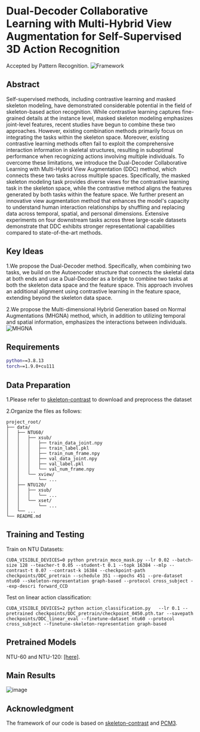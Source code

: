 # Dual-Decoder Collaborative Learning with Multi-Hybrid View Augmentation for Self-Supervised 3D Action Recognition
Accepted by Pattern Recognition.
![Framework](https://github.com/user-attachments/assets/895f45ac-09b0-4553-8dc4-ba4ddaf3a212)


## Abstract
Self-supervised methods, including contrastive learning and masked skeleton modeling, have demonstrated considerable potential in the field of skeleton-based action recognition. While contrastive learning captures fine-grained details at the instance level, masked skeleton modeling emphasizes joint-level features, recent studies have begun to combine these two approaches. However, existing combination methods primarily focus on integrating the tasks within the skeleton space. Moreover, existing contrastive learning methods often fail to exploit the comprehensive interaction information in skeletal structures, resulting in suboptimal performance when recognizing actions involving multiple individuals. To overcome these limitations, we introduce the Dual-Decoder Collaborative Learning with Multi-Hybrid View Augmentation (DDC) method, which connects these two tasks across multiple spaces. Specifically, the masked skeleton modeling task provides diverse views for the contrastive learning task in the skeleton space, while the contrastive method aligns the features generated by both tasks within the feature space. We further present an innovative view augmentation method that enhances the model's capacity to understand human interaction relationships by shuffling and replacing data across temporal, spatial, and personal dimensions. Extensive experiments on four downstream tasks across three large-scale datasets demonstrate that DDC exhibits stronger representational capabilities compared to state-of-the-art methods.

## Key Ideas
1.We propose the Dual-Decoder method. Specifically, when combining two tasks, we build on the Autoencoder structure that connects the skeletal data at both ends and use a Dual-Decoder as a bridge to combine two tasks at both the skeleton data space and the feature space. This approach involves an additional alignment using contrastive learning in the feature space, extending beyond the skeleton data space.

2.We propose the Multi-dimensional Hybrid Generation based on Normal Augmentations (MHGNA) method, which, in addition to utilizing temporal and spatial information, emphasizes the interactions between individuals.
![MHGNA](https://github.com/user-attachments/assets/358997dd-4843-4dd2-885b-b73b4140dbb2)


## Requirements
```bash
python==3.8.13
torch==1.9.0+cu111
```

## Data Preparation
1.Please refer to [skeleton-contrast](https://github.com/fmthoker/skeleton-contrast) to download and preprocess the dataset

2.Organize the files as follows:
```
project_root/
├── data/
│   ├── NTU60/
│   │   ├── xsub/
│   │   │   ├── train_data_joint.npy
│   │   │   ├── train_label.pkl
│   │   │   ├── train_num_frame.npy
│   │   │   ├── val_data_joint.npy
│   │   │   ├── val_label.pkl
│   │   │   └── val_num_frame.npy
│   │   └── xview/
│   │       └── ...
│   ├── NTU120/
│   │   ├── xsub/
│   │   │   └── ...
│   │   └── xset/
│   │       └── ...
│   └── ...
└── README.md
```
## Training and Testing
Train on NTU Datasets:
```
CUDA_VISIBLE_DEVICES=0 python pretrain_moco_mask.py --lr 0.02 --batch-size 128 --teacher-t 0.05 --student-t 0.1 --topk 16384 --mlp --contrast-t 0.07 --contrast-k 16384 --checkpoint-path checkpoints/DDC_pretrain --schedule 351 --epochs 451 --pre-dataset ntu60 --skeleton-representation graph-based --protocol cross_subject --exp-descri forward_CCD

```
Test on linear action classification:
```
CUDA_VISIBLE_DEVICES=2 python action_classification.py   --lr 0.1 --pretrained checkpoints/DDC_pretrain/checkpoint_0450.pth.tar --savepath checkpoints/DDC_linear_eval --finetune-dataset ntu60 --protocol cross_subject --finetune-skeleton-representation graph-based
```
## Pretrained Models
NTU-60 and NTU-120: [[here]](https://drive.google.com/drive/folders/1GUPFMOaLBHjnrbNeohsH1-BmQPwPqV8R?usp=drive_link).


## Main Results
![image](https://github.com/user-attachments/assets/3238919a-da71-4435-a507-834f78dd1436)

## Acknowledgment
The framework of our code is based on [skeleton-contrast](https://github.com/fmthoker/skeleton-contrast) and [PCM3](https://github.com/JHang2020/PCM3/tree/master?tab=readme-ov-file).

